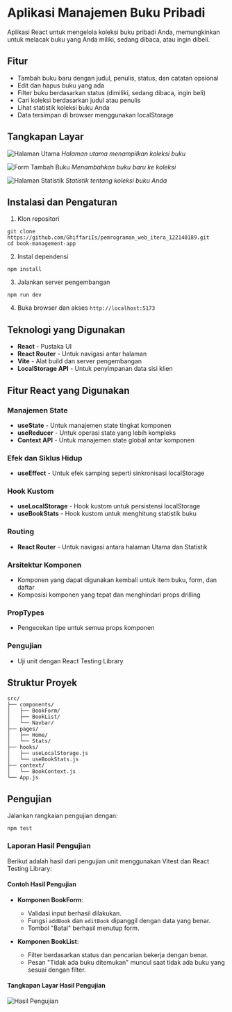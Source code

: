 # Aplikasi Manajemen Buku Pribadi

Aplikasi React untuk mengelola koleksi buku pribadi Anda, memungkinkan untuk melacak buku yang Anda miliki, sedang dibaca, atau ingin dibeli.

## Fitur

- Tambah buku baru dengan judul, penulis, status, dan catatan opsional
- Edit dan hapus buku yang ada
- Filter buku berdasarkan status (dimiliki, sedang dibaca, ingin beli)
- Cari koleksi berdasarkan judul atau penulis
- Lihat statistik koleksi buku Anda
- Data tersimpan di browser menggunakan localStorage

## Tangkapan Layar

![Halaman Utama](/images/HomePage.PNG)
*Halaman utama menampilkan koleksi buku*

![Form Tambah Buku](/images/AddBookForm.PNG)
*Menambahkan buku baru ke koleksi*

![Halaman Statistik](/images/StatistikPage.PNG)
*Statistik tentang koleksi buku Anda*

## Instalasi dan Pengaturan

1. Klon repositori
```
git clone https://github.com/GhiffariIs/pemrograman_web_itera_122140189.git
cd book-management-app
```

2. Instal dependensi
```
npm install
```

3. Jalankan server pengembangan
```
npm run dev
```

4. Buka browser dan akses `http://localhost:5173`

## Teknologi yang Digunakan

- **React** - Pustaka UI
- **React Router** - Untuk navigasi antar halaman
- **Vite** - Alat build dan server pengembangan
- **LocalStorage API** - Untuk penyimpanan data sisi klien

## Fitur React yang Digunakan

### Manajemen State
- **useState** - Untuk manajemen state tingkat komponen
- **useReducer** - Untuk operasi state yang lebih kompleks
- **Context API** - Untuk manajemen state global antar komponen

### Efek dan Siklus Hidup
- **useEffect** - Untuk efek samping seperti sinkronisasi localStorage

### Hook Kustom
- **useLocalStorage** - Hook kustom untuk persistensi localStorage
- **useBookStats** - Hook kustom untuk menghitung statistik buku

### Routing
- **React Router** - Untuk navigasi antara halaman Utama dan Statistik

### Arsitektur Komponen
- Komponen yang dapat digunakan kembali untuk item buku, form, dan daftar
- Komposisi komponen yang tepat dan menghindari props drilling

### PropTypes
- Pengecekan tipe untuk semua props komponen

### Pengujian
- Uji unit dengan React Testing Library

## Struktur Proyek

```
src/
├── components/
│   ├── BookForm/
│   ├── BookList/
│   └── Navbar/
├── pages/
│   ├── Home/
│   └── Stats/
├── hooks/
│   ├── useLocalStorage.js
│   └── useBookStats.js
├── context/
│   └── BookContext.js
└── App.js
```

## Pengujian

Jalankan rangkaian pengujian dengan:

```
npm test
```

### Laporan Hasil Pengujian

Berikut adalah hasil dari pengujian unit menggunakan Vitest dan React Testing Library:

#### Contoh Hasil Pengujian
- **Komponen BookForm**:
  - Validasi input berhasil dilakukan.
  - Fungsi `addBook` dan `editBook` dipanggil dengan data yang benar.
  - Tombol "Batal" berhasil menutup form.

- **Komponen BookList**:
  - Filter berdasarkan status dan pencarian bekerja dengan benar.
  - Pesan "Tidak ada buku ditemukan" muncul saat tidak ada buku yang sesuai dengan filter.

#### Tangkapan Layar Hasil Pengujian
![Hasil Pengujian](/images/UnitTesting.PNG)